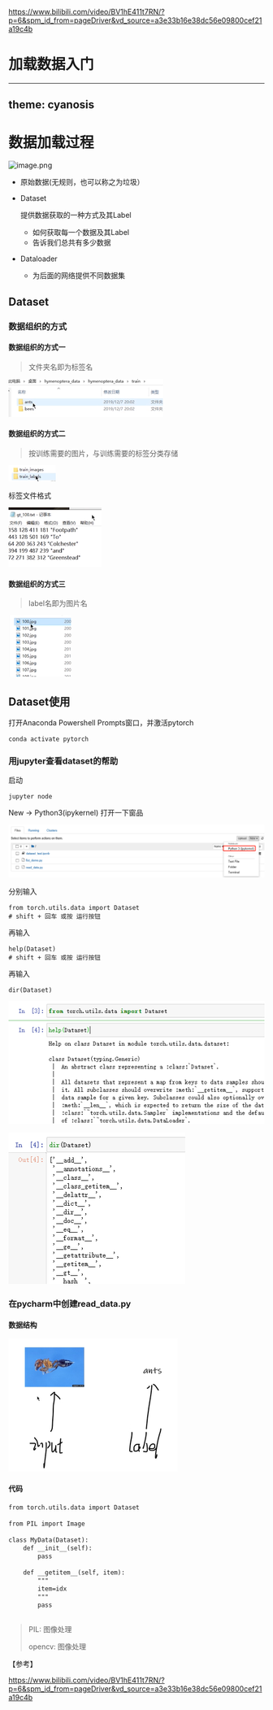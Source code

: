 https://www.bilibili.com/video/BV1hE411t7RN/?p=6&spm_id_from=pageDriver&vd_source=a3e33b16e38dc56e09800cef21a19c4b

# 加载数据入门



---
theme: cyanosis
---

# 数据加载过程 

![image.png](https://p3-juejin.byteimg.com/tos-cn-i-k3u1fbpfcp/6d34aa20c49342d5a15e84b97eaafa6f~tplv-k3u1fbpfcp-jj-mark:0:0:0:0:q75.image#?w=938&h=230&s=58431&e=png&b=fbfbfb)


- 原始数据(无规则，也可以称之为垃圾）

- Dataset  

  提供数据获取的一种方式及其Label 

  - 如何获取每一个数据及其Label
  - 告诉我们总共有多少数据

- Dataloader 


  - 为后面的网络提供不同数据集

    

## Dataset

### 数据组织的方式

#### 数据组织的方式一

> 文件夹名即为标签名

![image-20231017011311383](2.Pytorch的入门.assets/image-20231017011311383.png)

#### 数据组织的方式二

> 按训练需要的图片，与训练需要的标签分类存储

![image-20231017011321504](2.Pytorch的入门.assets/image-20231017011321504.png)



标签文件格式

![image-20231017011343038](2.Pytorch的入门.assets/image-20231017011343038.png)

####  数据组织的方式三

> label名即为图片名

![image-20231017011541071](2.Pytorch的入门.assets/image-20231017011541071.png)



## Dataset使用

打开Anaconda Powershell Prompts窗口，并激活pytorch

```
conda activate pytorch
```



### 用jupyter查看dataset的帮助

启动

```
jupyter node
```

New -> Python3(ipykernel) 打开一下窗品

![image-20231017012009459](2.Pytorch的入门.assets/image-20231017012009459.png)

分别输入

```
from torch.utils.data import Dataset
# shift + 回车 或按 运行按钮
```

再输入

```
help(Dataset)
# shift + 回车 或按 运行按钮
```

再输入

```
dir(Dataset)
```

![image-20231017012230425](2.Pytorch的入门.assets/image-20231017012230425.png)

![image-20231017012240869](2.Pytorch的入门.assets/image-20231017012240869.png)



### 在pycharm中创建read_data.py

#### 数据结构

![image-20231017012447260](2.Pytorch的入门.assets/image-20231017012447260.png)

#### 代码

```
from torch.utils.data import Dataset

from PIL import Image

class MyData(Dataset):
    def __init__(self):
        pass

    def __getitem__(self, item):
        """
        item=idx
        """
        pass


```

> PIL: 图像处理
>
> opencv: 图像处理





【参考】  

https://www.bilibili.com/video/BV1hE411t7RN/?p=6&spm_id_from=pageDriver&vd_source=a3e33b16e38dc56e09800cef21a19c4b